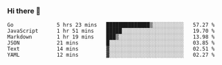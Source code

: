 ### Hi there 👋

<!--
**yeya24/yeya24** is a ✨ _special_ ✨ repository because its `README.md` (this file) appears on your GitHub profile.

Here are some ideas to get you started:

- 🔭 I’m currently working on ...
- 🌱 I’m currently learning ...
- 👯 I’m looking to collaborate on ...
- 🤔 I’m looking for help with ...
- 💬 Ask me about ...
- 📫 How to reach me: ...
- 😄 Pronouns: ...
- ⚡ Fun fact: ...
-->

<!--START_SECTION:waka-->

```text
Go              5 hrs 23 mins   ██████████████▒░░░░░░░░░░   57.27 %
JavaScript      1 hr 51 mins    █████░░░░░░░░░░░░░░░░░░░░   19.70 %
Markdown        1 hr 19 mins    ███▒░░░░░░░░░░░░░░░░░░░░░   13.98 %
JSON            21 mins         █░░░░░░░░░░░░░░░░░░░░░░░░   03.85 %
Text            14 mins         ▓░░░░░░░░░░░░░░░░░░░░░░░░   02.51 %
YAML            12 mins         ▓░░░░░░░░░░░░░░░░░░░░░░░░   02.27 %
```

<!--END_SECTION:waka-->
